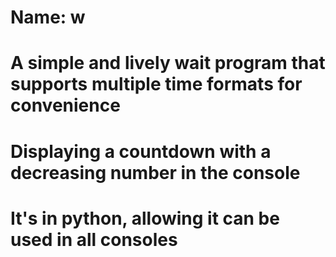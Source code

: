 # Name: w
# A simple and lively wait program that supports multiple time formats for convenience
# Displaying a countdown with a decreasing number in the console
# It's in python, allowing it can be used in all consoles
